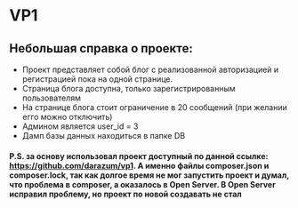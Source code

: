 # VP1
## Небольшая справка о проекте:
* Проект представляет собой блог с реализованной авторизацией и регистрацией пока на одной странице.
* Страница блога доступна, только зарегистрированным пользователям
* На странице блога стоит ограничение в 20 сообщений (при желании егго можно отключить)
* Админом является user_id = 3
* Дамп базы данных находиться в папке DB
#### P.S. за основу использовал проект доступный по данной ссылке: https://github.com/darazum/vp1. А именно файлы composer.json и composer.lock, так как долгое время не мог запустить проект и думал, что проблема в composer, а оказалось в Open Server. В Open Server исправил проблему, но проект по новой создавать не стал